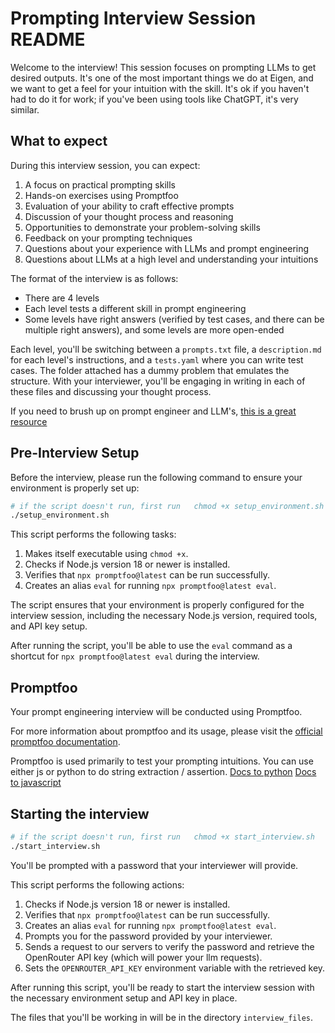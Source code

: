 # Prompting Interview Session README

Welcome to the interview! This session focuses on prompting LLMs to get desired outputs. It's one of the most important things we do at Eigen, and we want to get a feel for your intuition with the skill. It's ok if you haven't had to do it for work; if you've been using tools like ChatGPT, it's very similar.


## What to expect

During this interview session, you can expect:

1. A focus on practical prompting skills
2. Hands-on exercises using Promptfoo
3. Evaluation of your ability to craft effective prompts
4. Discussion of your thought process and reasoning
5. Opportunities to demonstrate your problem-solving skills
6. Feedback on your prompting techniques
7. Questions about your experience with LLMs and prompt engineering
8. Questions about LLMs at a high level and understanding your intuitions

The format of the interview is as follows:
- There are 4 levels
- Each level tests a different skill in prompt engineering
- Some levels have right answers (verified by test cases, and there can be multiple right answers), and some levels are more open-ended

Each level, you'll be switching between a `prompts.txt` file, a `description.md` for each level's instructions, and a `tests.yaml` where you can write test cases. The folder attached has a dummy problem that emulates the structure. With your interviewer, you'll be engaging in writing in each of these files and discussing your thought process.

If you need to brush up on prompt engineer and LLM's, [this is a great resource](https://thenameless.net/astral-kit/anthropic-peit-00)


## Pre-Interview Setup

Before the interview, please run the following command to ensure your environment is properly set up:

```sh
# if the script doesn't run, first run   chmod +x setup_environment.sh
./setup_environment.sh
```

This script performs the following tasks:

1. Makes itself executable using `chmod +x`.
2. Checks if Node.js version 18 or newer is installed.
3. Verifies that `npx promptfoo@latest` can be run successfully.
4. Creates an alias `eval` for running `npx promptfoo@latest eval`.

The script ensures that your environment is properly configured for the interview session, including the necessary Node.js version, required tools, and API key setup.

After running the script, you'll be able to use the `eval` command as a shortcut for `npx promptfoo@latest eval` during the interview.


## Promptfoo

Your prompt engineering interview will be conducted using Promptfoo.

For more information about promptfoo and its usage, please visit the [official promptfoo documentation](https://promptfoo.dev/docs/).

Promptfoo is used primarily to test your prompting intuitions. You can use either js or python to do string extraction / assertion.
[Docs to python](https://www.promptfoo.dev/docs/configuration/expected-outputs/python/)
[Docs to javascript](https://www.promptfoo.dev/docs/configuration/expected-outputs/javascript)

## Starting the interview

```sh
# if the script doesn't run, first run   chmod +x start_interview.sh
./start_interview.sh
```

You'll be prompted with a password that your interviewer will provide. 

This script performs the following actions:

1. Checks if Node.js version 18 or newer is installed.
2. Verifies that `npx promptfoo@latest` can be run successfully.
3. Creates an alias `eval` for running `npx promptfoo@latest eval`.
4. Prompts you for the password provided by your interviewer.
5. Sends a request to our servers to verify the password and retrieve the OpenRouter API key (which will power your llm requests).
6. Sets the `OPENROUTER_API_KEY` environment variable with the retrieved key.

After running this script, you'll be ready to start the interview session with the necessary environment setup and API key in place.

The files that you'll be working in will be in the directory `interview_files`.